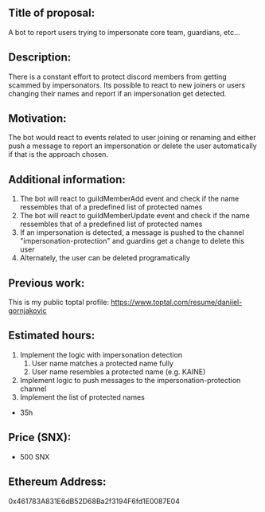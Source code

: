 ## Title of proposal: 
A bot to report users trying to impersonate core team, guardians, etc...

## Description: 
There is a constant effort to protect discord members from getting scammed by impersonators.
Its possible to react to new joiners or users changing their names and report if an impersonation get detected.

## Motivation: 
The bot would react to events related to user joining or renaming and either push a message to report an impersonation or delete the user automatically if that is the approach chosen.

## Additional information: 
1. The bot will react  to guildMemberAdd event and check if the name ressembles that of a predefined list of protected names
2. The bot will react  to guildMemberUpdate event and check if the name ressembles that of a predefined list of protected names
3. If an impersonation is detected, a message is pushed to the channel "impersonation-protection" and guardins get a change to delete this user
4. Alternately, the user can be deleted programatically
## Previous work: 
This is my public toptal profile: https://www.toptal.com/resume/danijel-gornjakovic

## Estimated hours: 
1. Implement the logic with impersonation detection
    1. User name matches a protected name fully
    2. User name resembles a protected name (e.g. KAINE)
2. Implement logic to push messages to the impersonation-protection channel
3. Implement the list of protected names
- 35h


## Price (SNX): 
- 500 SNX
## Ethereum Address: 
0x461783A831E6dB52D68Ba2f3194F6fd1E0087E04 
